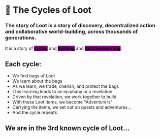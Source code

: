 # 📓 The Cycles of Loot

### The story of Loot is a story of discovery, decentralized action and collaborative world-building, across thousands of generations.

It is a story of <mark style="background-color:purple;">**cycles**</mark> and <mark style="background-color:purple;">**building**</mark> and <mark style="background-color:purple;">**iterative learning**</mark>.

## Each cycle:

* We find bags of Loot
* We learn about the bags
* As we learn, we trade, cherish, and protect the bags
* This learning leads to an epiphany or a revelation
* Driven by that revelation, we work together to build
* With these Loot items, we become "Adventurers"
* Carrying the items, we set out on quests and adventures...
* And the cycle repeats

## We are in the 3rd known cycle of Loot...

